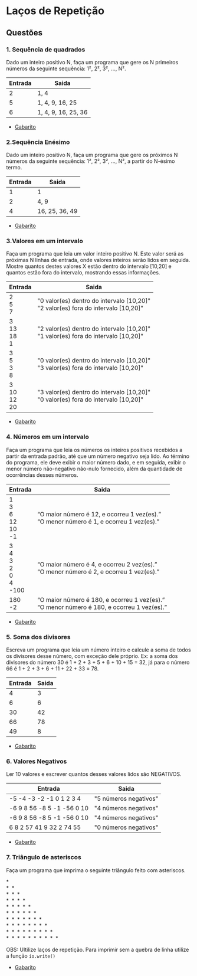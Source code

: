 # Laços de Repetição


## Questões

### 1. Sequência de quadrados
Dado um inteiro positivo N, faça um programa que gere os N primeiros números da seguinte sequência: 1², 2², 3², …, N².

Entrada   | Saida
--------- | ------
2| 1, 4
5| 1, 4, 9, 16, 25
6|1, 4, 9, 16, 25, 36


* [Gabarito](./qst01.lua)

### 2.Sequência Enésimo
Dado um inteiro positivo N, faça um programa que gere os próximos N números da seguinte sequência: 1², 2², 3², …, N², a partir do N-ésimo termo.

Entrada   | Saida
--------- | ------
1| 1
2| 4, 9
4| 16, 25, 36, 49


* [Gabarito](./qst02.lua)
### 3.Valores em um intervalo

Faça um programa que leia um valor inteiro positivo N. Este valor será as próximas N linhas de entrada, onde valores inteiros serão lidos em seguida.
Mostre quantos destes valores X estão dentro do intervalo [10,20] e quantos estão fora do intervalo, mostrando essas informações.

Entrada   | Saida
--------- | ------
2<br>5<br>7| "0 valor(es) dentro do intervalo [10,20]"<br>"2 valor(es) fora do intervalo [10,20]"
3<br>13<br>18<br>1| "2 valor(es) dentro do intervalo [10,20]"<br>"1 valor(es) fora do intervalo [10,20]"
3<br>5<br>3<br>8| "0 valor(es) dentro do intervalo [10,20]"<br>"3 valor(es) fora do intervalo [10,20]"
3<br>10<br>12<br>20|"3 valor(es) dentro do intervalo [10,20]"<br>"0 valor(es) fora do intervalo [10,20]"



* [Gabarito](./qst03.lua)
### 4. Números em um intervalo

Faça um programa que leia os números os inteiros positivos recebidos a partir da entrada padrão, até que um número negativo seja lido. Ao término do programa, ele deve exibir o maior número dado, e em seguida, exibir o menor número não-negativo não-nulo fornecido, além da quantidade de ocorrências desses números. 


Entrada   | Saida
--------- | ------
1<br>3<br>6<br>12<br>10<br>-1| “O maior número é 12, e ocorreu 1 vez(es).” <br>“O menor número é 1, e ocorreu 1 vez(es).”
3<br>4<br>3<br>2<br>0<br>4<br>-100| “O maior número é 4, e ocorreu 2 vez(es).”<br>“O menor número é 2, e ocorreu 1 vez(es).”
180<br>-2|“O maior número é 180, e ocorreu 1 vez(es).”<br>“O menor número é 180, e ocorreu 1 vez(es).”

* [Gabarito](./qst04.lua)


### 5. Soma dos divisores
Escreva um programa que leia um número inteiro e calcule a soma de todos os divisores desse número, com exceção dele próprio. Ex: a soma dos divisores do número 30 é 1 + 2 + 3 + 5 + 6 + 10 + 15 = 32, já para o número 66 é 1 + 2 + 3 + 6 + 11 + 22 + 33 = 78.

Entrada   | Saida
--------- | ------
4| 3
6|6 
30|42
66|78
49|8


* [Gabarito](./qst05.lua)

### 6. Valores Negativos
Ler 10 valores e escrever quantos desses valores lidos são NEGATIVOS.

Entrada   | Saida
--------- | ------
-5 -4 -3 -2 -1 0 1 2 3 4| "5 números negativos"
-6 9 8 56 -8 5 -1 -56 0 10|"4 números negativos"
-6 9 8 56 -8 5 -1 -56 0 10|"4 números negativos"
6 8 2 57 41 9 32 2 74 55|"0 números negativos"


* [Gabarito](./qst06.lua)

### 7. Triângulo de asteriscos
Faça um programa que imprima o seguinte triângulo feito com asteriscos.

\*<br>
\*&nbsp; *<br>
\*&nbsp; *&nbsp; *<br>
\*&nbsp; *&nbsp; *&nbsp; *<br>
\*&nbsp; *&nbsp; *&nbsp; *&nbsp; *<br>
\*&nbsp; *&nbsp; *&nbsp; *&nbsp; *&nbsp; *<br>
\*&nbsp; *&nbsp; *&nbsp; *&nbsp; *&nbsp; *&nbsp; *<br>
\*&nbsp; *&nbsp; *&nbsp; *&nbsp; *&nbsp; *&nbsp; *&nbsp; *<br>
\*&nbsp; *&nbsp; *&nbsp; *&nbsp; *&nbsp; *&nbsp; *&nbsp; *&nbsp; *<br>
\*&nbsp; *&nbsp; *&nbsp; *&nbsp; *&nbsp; *&nbsp; *&nbsp; *&nbsp; *&nbsp; *<br>

OBS: Ultilize laços de repetição. Para imprimir sem a quebra de linha utilize a função ```io.write()```

* [Gabarito](./qst07.lua)
